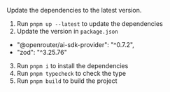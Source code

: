 Update the dependencies to the latest version.

1. Run `pnpm up --latest` to update the dependencies
2. Update the version in `package.json`
  - "@openrouter/ai-sdk-provider": "^0.7.2",
  - "zod": "^3.25.76"
3. Run `pnpm i` to install the dependencies
4. Run `pnpm typecheck` to check the type
5. Run `pnpm build` to build the project
